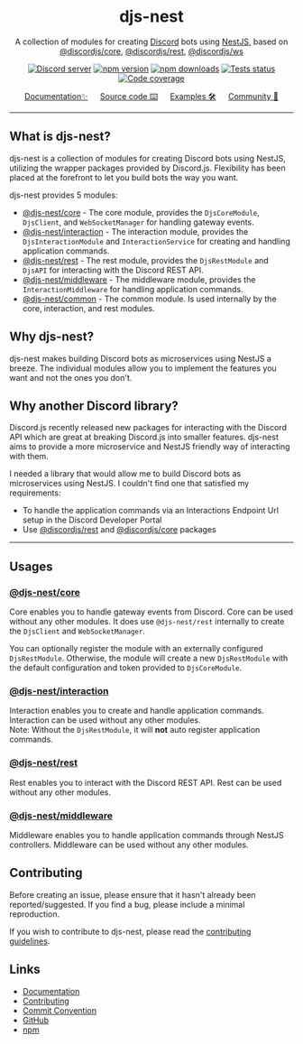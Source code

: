 <div align="center">
    <h1>djs-nest</h1>
    A collection of modules for creating <a href="https://discord.com/">Discord</a> bots using <a href="https://nestjs.com">NestJS</a>, based on <a href="https://github.com/discordjs/discord.js/tree/main/packages/core">@discordjs/core</a>, <a href="https://github.com/discordjs/discord.js/tree/main/packages/rest">@discordjs/rest</a>,  <a href="https://github.com/discordjs/discord.js/tree/main/packages/ws">@discordjs/ws</a>
    <br/>
    <p>
        <a href="https://discord.gg/ZTapEzyD6G"><img src="https://img.shields.io/discord/222078108977594368?color=5865F2&logo=discord&logoColor=white" alt="Discord server" /></a>
		<a href="https://www.npmjs.com/package/@djs-nest/core"><img src="https://img.shields.io/npm/v/@djs-nest/core.svg?maxAge=3600" alt="npm version" /></a>
		<a href="https://www.npmjs.com/package/@djs-nest/core"><img src="https://img.shields.io/npm/dt/@djs-nest/core.svg?maxAge=3600" alt="npm downloads" /></a>
		<a href="https://github.com/djs-nest/djs-nest/actions"><img src="https://github.com/djs-nest/djs-nest/actions/workflows/tests.yml/badge.svg" alt="Tests status" /></a>
		<a href="https://codecov.io/gh/djs-nest/djs-nest" ><img src="https://codecov.io/gh/djs-nest/djs-nest/branch/main/graph/badge.svg?precision=2" alt="Code coverage" /></a>
	</p>
    <a href="https://djs-nest.github.com/djs-nest">Documentation✨</a> &emsp; <a href="https://github.com/djs-nest/djs-nest">Source code ⌨️</a> &emsp; <a href="https://github.com/djs-nest/djs-nest/tree/main/apps/samples">Examples 🛠️</a> &emsp; <a href="https://discord.gg/ZTapEzyD6G">Community 💬</a>
</div>

---

## What is djs-nest?

djs-nest is a collection of modules for creating Discord bots using NestJS, utilizing the wrapper packages provided by
Discord.js. Flexibility has been placed at the forefront to let you build bots the way you want.

djs-nest provides 5 modules:

- [@djs-nest/core][djs-core] - The core module, provides the `DjsCoreModule`, `DjsClient`, and `WebSocketManager` for
  handling gateway events.
- [@djs-nest/interaction][djs-interaction] - The interaction module, provides the `DjsInteractionModule`
  and `InteractionService` for creating and handling application commands.
- [@djs-nest/rest][djs-rest] - The rest module, provides the `DjsRestModule` and `DjsAPI` for interacting with the
  Discord REST API.
- [@djs-nest/middleware][djs-middleware] - The middleware module, provides the `InteractionMiddleware` for handling
  application commands.
- [@djs-nest/common][djs-common] - The common module. Is used internally by the core, interaction, and rest modules.

## Why djs-nest?

djs-nest makes building Discord bots as microservices using NestJS a breeze. The individual modules allow you to
implement the features you want and not the ones you don't.

## Why another Discord library?

Discord.js recently released new packages for interacting with the Discord API which are great at breaking Discord.js
into smaller features. djs-nest aims to provide a more microservice and NestJS friendly way of interacting with them.

I needed a library that would allow me to build Discord bots as microservices using NestJS. I couldn't find one that
satisfied my requirements:

- To handle the application commands via an Interactions Endpoint Url setup in the Discord Developer Portal
- Use [@discordjs/rest][discordjs-rest] and [@discordjs/core][discordjs-core] packages

---

## Usages

### [@djs-nest/core][djs-core]

Core enables you to handle gateway events from Discord. Core can be used without any other modules. It does
use `@djs-nest/rest` internally to create the `DjsClient` and `WebSocketManager`.

You can optionally register the module with an externally configured `DjsRestModule`. Otherwise, the module will
create a new `DjsRestModule` with the default configuration and token provided to `DjsCoreModule`.

### [@djs-nest/interaction][djs-interaction]

Interaction enables you to create and handle application commands. Interaction can be used without any other modules.  
Note: Without the `DjsRestModule`, it will **not** auto register application commands.

### [@djs-nest/rest][djs-rest]

Rest enables you to interact with the Discord REST API. Rest can be used without any other modules.

### [@djs-nest/middleware][djs-middleware]

Middleware enables you to handle application commands through NestJS controllers. Middleware can be used without any
other modules.

## Contributing

Before creating an issue, please ensure that it hasn't already been reported/suggested. If you find a bug, please
include a minimal reproduction.

If you wish to contribute to djs-nest, please read the [contributing guidelines][contributing].

## Links

- [Documentation][documentation]
- [Contributing][contributing]
- [Commit Convention][commit]
- [GitHub][source]
- [npm][npm]

[documentation]: https://djs-nest.github.com/djs-nest
[source]: https://github.com/djs-nest/djs-nest/tree/main
[djs-common]: https://github.com/djs-nest/djs-nest/tree/main/packages/common
[djs-core]: https://github.com/djs-nest/djs-nest/tree/main/packages/core
[djs-interaction]: https://github.com/djs-nest/djs-nest/tree/main/packages/interaction
[djs-middleware]: https://github.com/djs-nest/djs-nest/tree/main/packages/middleware
[djs-rest]: https://github.com/djs-nest/djs-nest/tree/main/packages/rest
[npm]: https://www.npmjs.com/package/@djs-nest/core
[commits]: https://github.com/djs-nest/djs-nest/blob/main/.github/CONTRIBUTING.md
[contributing]: https://github.com/djs-nest/djs-nest/blob/main/.github/CONTRIBUTING.md
[commit]: https://github.com/djs-nest/djs-nest/blob/main/.github/COMMIT_CONVENTION.md
[discordjs-rest]: https://github.com/discordjs/discord.js/tree/main/packages/rest
[discordjs-core]: https://github.com/discordjs/discord.js/tree/main/packages/core
